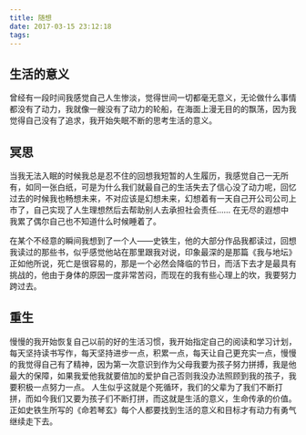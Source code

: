 ```yaml
---
title: 随想
date: 2017-03-15 23:12:18
tags:
---
```


## 生活的意义
曾经有一段时间我感觉自己人生惨淡，觉得世间一切都毫无意义，无论做什么事情都没有了动力，我就像一艘没有了动力的轮船，在海面上漫无目的的飘荡，因为我觉得自己没有了追求，我开始失眠不断的思考生活的意义。

## 冥思
当我无法入眠的时候我总是忍不住的回想我短暂的人生履历，我感觉自己一无所有，如同一张白纸，可是为什么我们就最自己的生活失去了信心没了动力呢，回忆过去的时候我也畅想未来，不对应该是幻想未来，幻想着有一天自己开公司公司上市了，自己实现了人生理想然后去帮助别人去承担社会责任…… 在无尽的遐想中我累了偶尔自己也不知道什么时候睡着了。

在某个不经意的瞬间我想到了一个人——史铁生，他的大部分作品我都读过，回想我读过的那些书，似乎感觉他站在那里跟我对说，印象最深的是那篇《我与地坛》正如他所说，死亡是很容易的，那是一个必然会降临的节日，而活下去才是最具有挑战的，他由于身体的原因一度非常苦闷，而现在的我有些心理上的坎，我要努力跨过去。
## 重生
慢慢的我开始恢复自己以前的好的生活习惯，我开始指定自己的阅读和学习计划，每天坚持读书写作，每天坚持进步一点，积累一点，每天让自己更充实一点，慢慢的我觉得自己有了精神，因为第一次意识到作为父母我要为孩子努力拼搏，我是他最大的保障，如果我爱他我就要倍加的爱护自己否则我没办法照顾到我的孩子，我要积极一点努力一点。
人生似乎这就是个死循环，我们的父辈为了我们不断打拼，而如今我们又要为孩子们不断打拼，而这就是生活的意义，生命传承的价值。正如史铁生所写的《命若琴玄》每个人都要找到生活的意义和目标才有动力有勇气继续走下去。

